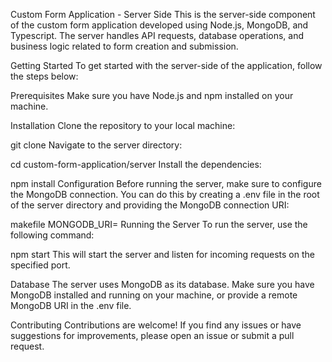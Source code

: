 Custom Form Application - Server Side
This is the server-side component of the custom form application developed using Node.js, MongoDB, and Typescript. The server handles API requests, database operations, and business logic related to form creation and submission.

Getting Started
To get started with the server-side of the application, follow the steps below:

Prerequisites
Make sure you have Node.js and npm installed on your machine.

Installation
Clone the repository to your local machine:

git clone <repository-url>
Navigate to the server directory:

cd custom-form-application/server
Install the dependencies:

npm install
Configuration
Before running the server, make sure to configure the MongoDB connection. You can do this by creating a .env file in the root of the server directory and providing the MongoDB connection URI:

makefile
MONGODB_URI=<your-mongodb-uri>
Running the Server
To run the server, use the following command:


npm start
This will start the server and listen for incoming requests on the specified port.

Database
The server uses MongoDB as its database. Make sure you have MongoDB installed and running on your machine, or provide a remote MongoDB URI in the .env file.

Contributing
Contributions are welcome! If you find any issues or have suggestions for improvements, please open an issue or submit a pull request.
